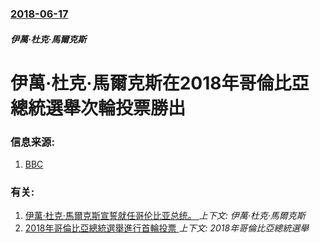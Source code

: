 ### [2018-06-17](/zh/news/2018/06/17/index.md)

##### 伊萬·杜克·馬爾克斯
# 伊萬·杜克·馬爾克斯在2018年哥倫比亞總統選舉次輪投票勝出 




### 信息来源:

1. [BBC](https://www.bbc.co.uk/news/world-latin-america-44513368)

### 有关:

1. [伊萬·杜克·馬爾克斯宣誓就任哥伦比亚总统。 ](/zh/news/2018/08/7/伊萬-杜克-馬爾克斯宣誓就任哥伦比亚总统.md) _上下文: 伊萬·杜克·馬爾克斯_
2. [2018年哥倫比亞總統選舉進行首輪投票 ](/zh/news/2018/05/27/2018年哥倫比亞總統選舉進行首輪投票.md) _上下文: 2018年哥倫比亞總統選舉_
